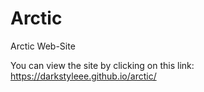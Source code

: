 # Arctic
Arctic Web-Site

You can view the site by clicking on this link: <https://darkstyleee.github.io/arctic/>
